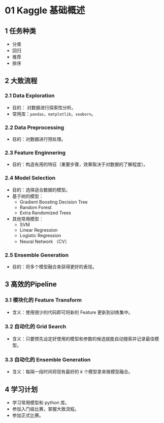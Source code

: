 # 01 Kaggle 基础概述

##  1 任务种类

- 分类
- 回归
- 推荐
- 排序

## 2 大致流程

### 2.1 Data Exploration 

- 目的： 对数据进行探索性分析。
- 常用库：`pandas`，`matplotlib`，`seaborn`。

### 2.2 Data Preprocessing

- 目的：对数据进行预处理。

### 2.3 Feature Enginnering

- 目的：构造有用的特征（重要步骤，效果取决于对数据的了解程度）。

### 2.4 Model Selection

- 目的：选择适合数据的模型。
- 基于树的模型：
  - Gradient Boosting Decision Tree
  - Random Forest
  - Extra Randomized Trees
- 其他常用模型：
  - SVM
  - Linear Regression
  - Logistic Regression
  - Neural Network （CV）

### 2.5 Ensemble Generation

- 目的：将多个模型融合来获得更好的表现。

## 3 高效的Pipeline 

### 3.1 模块化的 Feature Transform

- 含义：使用很少的代码即可将新的 Feature 更新到训练集中。

### 3.2 自动化的 Grid Search

- 含义：只要预先设定好使用的模型和参数的候选就能自动搜索并记录最佳模型。

### 3.3 自动化的 Ensemble Generation

- 含义：每隔一段时间将现有最好的 $k$ 个模型拿来做模型融合。

## 4 学习计划

- 学习常用模型和 python 库。
- 参加入门级比赛，掌握大致流程。
- 参加正式比赛。

